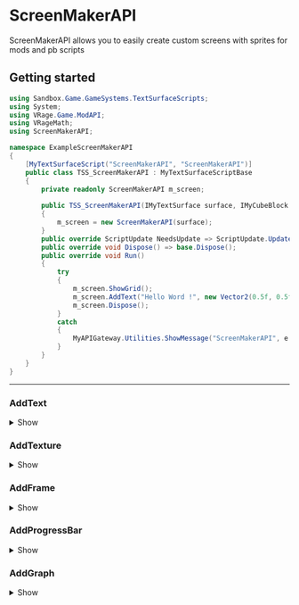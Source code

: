 # ScreenMakerAPI

ScreenMakerAPI allows you to easily create custom screens with sprites for mods and pb scripts

## Getting started

```C#
using Sandbox.Game.GameSystems.TextSurfaceScripts;
using System;
using VRage.Game.ModAPI;
using VRageMath;
using ScreenMakerAPI;

namespace ExampleScreenMakerAPI
{
    [MyTextSurfaceScript("ScreenMakerAPI", "ScreenMakerAPI")]
    public class TSS_ScreenMakerAPI : MyTextSurfaceScriptBase
    {
        private readonly ScreenMakerAPI m_screen;
        
        public TSS_ScreenMakerAPI(IMyTextSurface surface, IMyCubeBlock block, Vector2 size) : base(surface, block, size)
        {
            m_screen = new ScreenMakerAPI(surface);
        }
        public override ScriptUpdate NeedsUpdate => ScriptUpdate.Update100;
        public override void Dispose() => base.Dispose();
        public override void Run()
        {
            try
            {
                m_screen.ShowGrid();
                m_screen.AddText("Hello Word !", new Vector2(0.5f, 0.5f), 1.0f, TextAlignment.CENTER, "White", new Color(120, 120, 120));
                m_screen.Dispose();
            }
            catch
            {
                MyAPIGateway.Utilities.ShowMessage("ScreenMakerAPI", e.Message);
            }
        }
    }
}
```

***

### AddText

<details>

<summary>Show</summary>

`AddText(text, pos, size, align, fontId, color1, color2, ratio)`

`string text` custom text

`Vector2 pos` position on screen (ratio between 0 to 1 or pixel)

`float size` text size

`string fontId` font Id

`TextAlignment align` alignment

`Color color1` Primary color

`Color color2` Secondary color

`float ratio` ratio between 0 to 1 to calc color with color1 and color2

```C#
AddText("Hello Word !", new Vector2(0.5f, 0.5f), 1.0f, TextAlignment.CENTER, "White", new Color(255, 0, 0), new Color(0, 255, 0), 0.5f);
```

</details>

### AddTexture

<details>

<summary>Show</summary>

`AddTexture(sprite, pos, size, align, orient, color1, color2, ratio, preserveTextureRatio, testSprite)`

`string sprite` texture name

`Vector2 pos` position on screen (ratio between 0 to 1 or pixel)

`Vector2 size` size on screen (ratio between 0 to 1 or pixel)

`float orient` orientation in degre

`TextAlignment align` alignment

`Color color1` Primary color

`Color color2` Secondary color

`float ratio` ratio between 0 to 1 to calc color with color1 and color2

`bool preserveTextureRatio` true if screen width is greater than height

`bool testSprite` true if you want to raise an exception if the sprite does not exist

```C#
AddTexture("", new Vector2(0.5f, 0.5f), new Vector2(0.5f, 0.5f);
```

</details>

### AddFrame

<details>

<summary>Show</summary>

`AddFrame(pos, size, align, color1, color2, ratio, background)`

`Vector2 pos` position on screen (ratio between 0 to 1 or pixel)

`Vector2 size` size on screen (ratio between 0 to 1 or pixel)

`TextAlignment align` alignment

`Color color1` Primary color

`Color color2` Secondary color

`float ratio` ratio between 0 to 1 to calc color with color1 and color2

`bool background` transparent background linked to the defined color

```C#
AddFrame(new Vector2(0.5f, 0.5f), new Vector2(0.5f, 0.5f), new Color(0, 100, 220), true);
```

</details>

### AddProgressBar

<details>

<summary>Show</summary>

`AddProgressBar(pos, size, align, gradient, tiles color1, color2, ratio, bordercol, backcol)`

`Vector2 pos` position on screen (ratio between 0 to 1 or pixel)

`Vector2 size` size on screen (ratio between 0 to 1 or pixel)

`TextAlignment align` alignment

`bool gradient` false = simple colored bar, true = gradient color bar

`int tiles` number of tiles for gradient

`Color color1` Primary color

`Color color2` Secondary color

`float ratio` ratio between 0 to 1 to calc color with color1 and color2

`Color bordercol` add colored frame

`Color backcol` add colored background

```C#
AddProgressBar(new Vector2(0.5f, 0.5f), new Vector2(0.8f, 0.05f), new Color(255, 0, 0), new Color(0, 255, 0), 1.0f, bordercol: new Color(0, 100, 220));
```

</details>

### AddGraph

<details>

<summary>Show</summary>

`AddGraphBar(pos, size, values, align, color1, bordercol)`

`Vector2 pos` position on screen (ratio between 0 to 1 or pixel)

`Vector2 size` size on screen (ratio between 0 to 1 or pixel)

`List<float> values` ratio list

`TextAlignment align` alignment

`Color color1` graph color

`Color bordercol` add colored frame

```C#
var RatioList = new List<float>() { 0.2f, 0.34f, 0.5f, 0.25f, 0.8f, 0.95f, 0.6f, 0.4f, 0.3f, 0.1f};
AddGraph(new Vector2(0.5f, 0.5f), new Vector2(0.6f, 0.3f), RatioList, Color.White, bordercol: new Color(0, 100, 220));
```

</details>

